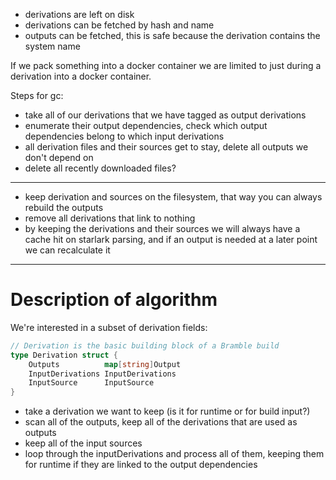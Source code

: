 - derivations are left on disk
- derivations can be fetched by hash and name
- outputs can be fetched, this is safe because the derivation contains the system name

If we pack something into a docker container we are limited to just during a derivation into a docker container.

Steps for gc:

 - take all of our derivations that we have tagged as output derivations
 - enumerate their output dependencies, check which output dependencies belong to which input derivations
 - all derivation files and their sources get to stay, delete all outputs we don't depend on
 - delete all recently downloaded files?


----

- keep derivation and sources on the filesystem, that way you can always rebuild the outputs
- remove all derivations that link to nothing
- by keeping the derivations and their sources we will always have a cache hit on starlark parsing, and if an output is needed at a later point we can recalculate it



---

# Description of algorithm

We're interested in a subset of derivation fields:

```go
// Derivation is the basic building block of a Bramble build
type Derivation struct {
	Outputs          map[string]Output
	InputDerivations InputDerivations
	InputSource      InputSource
}
```

- take a derivation we want to keep (is it for runtime or for build input?)
- scan all of the outputs, keep all of the derivations that are used as outputs
- keep all of the input sources
- loop through the inputDerivations and process all of them, keeping them for runtime if they are linked to the output dependencies
